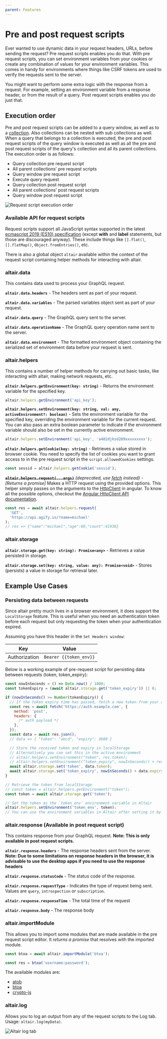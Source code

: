 ```yaml
---
parent: Features
---
```


# Pre and post request scripts

Ever wanted to use dynamic data in your request headers, URLs, before sending the request? Pre request scripts enables you do that. With pre request scripts, you can set environment variables from your cookies or create any combination of values for your environment variables. This comes in handy for environments where things like CSRF tokens are used to verify the requests sent to the server.

You might want to perform some extra logic with the response from a request. For example, setting an environment variable from a response header, or from the result of a query. Post request scripts enables you do just that.

## Execution order

Pre and post request scripts can be added to a query window, as well as to a [collection](/docs/features/collections).
Also collections can be nested with sub collections as well. When a query that belongs to a collection is executed, the pre and post request scripts of the query window is executed as well as all the pre and post request scripts of the query's collection and all its parent collections. The execution order is as follows:

- Query collection pre request script
- All parent collections' pre request scripts
- Query window pre request script
- Execute query request
- Query collection post request script
- All parent collections' post request scripts
- Query window post request script

![Request script execution order](/assets/img/docs/request-script-execution-order.png)

### Available API for request scripts

Request scripts support all JavaScript syntax supported in the latest [ecmascript 2019 (ES10) specification](https://tc39.es/ecma262/) (except **with** and **label** statements, but those are discouraged anyway). These include things like `[].flat()`, `[].flatMap()`, `Object.fromEntries()`, etc.

There is also a global object `altair` available within the context of the request script containing helper methods for interacting with altair.

### altair.data

This contains data used to process your GraphQL request.

**`altair.data.headers`** - The headers sent as part of your request.

**`altair.data.variables`** - The parsed variables object sent as part of your request.

**`altair.data.query`** - The GraphQL query sent to the server.

**`altair.data.operationName`** - The GraphQL query operation name sent to the server.

**`altair.data.environment`** - The formatted environment object containing the serialized set of environment data before your request is sent.

### altair.helpers

This contains a number of helper methods for carrying out basic tasks, like interacting with altair, making network requests, etc.

**`altair.helpers.getEnvironment(key: string)`** - Returns the environment variable for the specified key.

```js
altair.helpers.getEnvironment('api_key');
```

**`altair.helpers.setEnvironment(key: string, val: any, activeEnvironment?: boolean)`** - Sets the environment variable for the specified key, overriding the environment variable for the current request. You can also pass an extra boolean parameter to indicate if the environment variable should also be set in the currently active environment.

```js
altair.helpers.setEnvironment('api_key', 'a482djksd289xxxxxxxxx');
```

**`altair.helpers.getCookie(key: string)`** - Retrieves a value stored in browser cookie. You need to specify the list of cookies you want to grant access to in the pre request script in the `script.allowedCookies` settings.

```js
const sessid = altair.helpers.getCookie('sessid');
```

**~~`altair.helpers.request(...args)`~~** _(deprecated, use [fetch](https://developer.mozilla.org/en-US/docs/Web/API/Fetch_API/Using_Fetch) instead)_ - _[Returns a promise]_ Makes a HTTP request using the provided options. This helper simply passes on the arguments to the [HttpClient](https://angular.io/guide/http#httpclient) in angular. To know all the possible options, checkout the [Angular HttpClient API documentation](https://angular.io/api/common/http/HttpClient#request).

```js
const res = await altair.helpers.request(
  'GET',
  'https://api.agify.io/?name=michael'
);
// res => {"name":"michael","age":60,"count":41938}
```

### altair.storage

**`altair.storage.get(key: string): Promise<any>`** - Retrieves a value persisted in storage.

**`altair.storage.set(key: string, value: any): Promise<void>`** - Stores (persists) a value in storage for retrieval later.

## Example Use Cases

### Persisting data between requests

Since altair pretty much lives in a browser environment, it does support the `LocalStorage` feature. This is useful when you need an authentication token before each request but only requesting the token when your authentication expired.

Assuming you have this header in the `Set Headers window`:

| Key           | Value                  |
| ------------- | ---------------------- |
| Authorization | `Bearer {{token_env}}` |

Below is a working example of pre-request script for persisting data between requests (token, token_expiry):

```js
const nowInSeconds = () => Date.now() / 1000;
const tokenExpiry = (await altair.storage.get('token_expiry')) || 0;

if (nowInSeconds() >= Number(tokenExpiry)) {
  // If the token expiry time has passed, fetch a new token from your auth server again (take note of the await)
  const res = await fetch('https://auth.example.com', {
    method: 'post',
    headers: {
      /* auth payload */
    },
  });
  const data = await res.json();
  // data => { "token": "abcd", "expiry": 3600 }

  // Store the received token and expiry in localStorage
  // Alternatively you can set this in the active environment
  // altair.helpers.setEnvironment("token", res.token);
  // altair.helpers.setEnvironment("token_expiry", nowInSeconds() + res.expiry);
  await altair.storage.set('token', data.token);
  await altair.storage.set('token_expiry', nowInSeconds() + data.expiry);
}

// Retrieve the token from localStorage
// const token = altair.helpers.getEnvironment("token");
const token = await altair.storage.get('token');

// Set the token as the `token_env` environment variable in Altair
altair.helpers.setEnvironment('token_env', token);
// You can use the environment variables in Altair after setting it by following this blog post: https://sirmuel.design/altair-becomes-environment-friendly-%EF%B8%8F-f9b4e9ef887c
```

### altair.response (Available in post request script)

This contains response from your GraphQL request. **Note: This is only available in post request scripts.**

**`altair.response.headers`** - The response headers sent from the server. **Note: Due to some limitations on response headers in the browser, it is advisable to use the desktop apps if you need to use the response headers**

**`altair.response.statusCode`** - The status code of the response.

**`altair.response.requestType`** - Indicates the type of request being sent. Values are `query`, `introspection` or `subscription`.

**`altair.response.responseTime`** - The total time of the request

**`altair.response.body`** - The response body

### altair.importModule

This allows you to import some modules that are made available in the pre request script editor. It _returns a promise_ that resolves with the imported module.

```js
const btoa = await altair.importModule('btoa');

const res = btoa('username:password');
```

The available modules are:

- [atob](https://www.npmjs.com/package/abab)
- [btoa](https://www.npmjs.com/package/abab)
- [crypto-js](https://www.npmjs.com/package/crypto-js)

### altair.log

Allows you to log an output from any of the request scripts to the Log tab. Usage: `altair.log(myData)`.

![Altair log tab](/assets/img/docs/altair-request-script-log.png)
